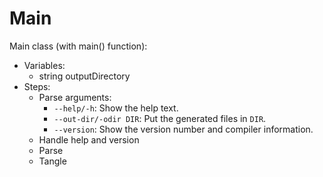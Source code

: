# Main

Main class (with main() function):
- Variables:
  + string outputDirectory
- Steps:
  + Parse arguments:
    * `--help/-h`: Show the help text.
    * `--out-dir/-odir DIR`: Put the generated files in `DIR`.
    * `--version`: Show the version number and compiler information.
  + Handle help and version
  + Parse
  + Tangle
